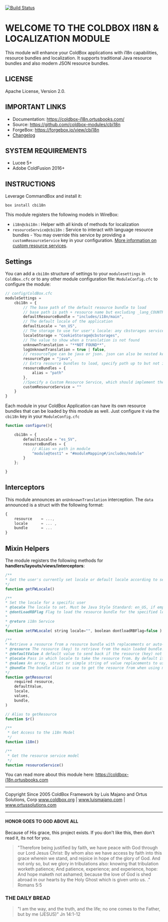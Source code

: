 [![Build Status](https://travis-ci.com/coldbox-modules/cbi18n.svg?branch=development)](https://travis-ci.com/coldbox-modules/cbi18n)

# WELCOME TO THE COLDBOX I18N & LOCALIZATION MODULE

This module will enhance your ColdBox applications with i18n capabilities, resource bundles and localization.  It supports traditional Java resource bundles and also modern JSON resource bundles.

## LICENSE

Apache License, Version 2.0.

## IMPORTANT LINKS

- Documentation: https://coldbox-i18n.ortusbooks.com/
- Source: https://github.com/coldbox-modules/cbi18n
- ForgeBox: https://forgebox.io/view/cbi18n
- [Changelog](changelog.md)

## SYSTEM REQUIREMENTS

- Lucee 5+
- Adobe ColdFusion 2016+

## INSTRUCTIONS

Leverage CommandBox and install it:

`box install cbi18n`

This module registers the following models in WireBox:

- `i18n@cbi18n` : Helper with all kinds of methods for localization
- `resourceService@cbi18n` : Service to interact with language resource bundles - You may override this service by providing a `customResourceService` key in your configuration.  [More information on custom resource services](https://coldbox-i18n.ortusbooks.com/coding-for-i18n/custom-resource-services).

## Settings

You can add a `cbi18n` structure of settings to your `modulesettings` in  `ColdBox.cfc` or to any other module configuration file: `ModuleConfig.cfc` to configure the module:

```js
// config/ColdBox.cfc
moduleSettings = 
	cbi18n = {
		// The base path of the default resource bundle to load
		// base path is path + resource name but excluding _lang_COUNTRY.properties
		defaultResourceBundle = "includes/i18n/main",
		// The default locale of the application
		defaultLocale = "en_US",
		// The storage to use for user's locale: any cbstorages service. Please use full wirebox ID
		localeStorage = "CookieStorage@cbstorages",
		// The value to show when a translation is not found
		unknownTranslation = "**NOT FOUND**",
		logUnknownTranslation = true | false,
		// resourceType can be java or json. json can also be nested keys
		resourceType = "java",
		// Extra resource bundles to load, specify path up to but not including _lang_COUNTRY.properties here
		resourceBundles = {
			alias = "path"
		},
		//Specify a Custom Resource Service, which should implement the methods or extend the base i18n ResourceService ( e.g. - using a database to store i18n )
		customResourceService = ""
	}
}
```

Each module in your ColdBox Application can have its own resource bundles that can be loaded by this module as well. Just configure it via the `cbi18n` key in your `ModuleConfig.cfc`

```js
function configure(){

	cbi18n = {
		defaultLocale = "es_SV",
		resourceBundles = {
			// Alias => path in module
			"module@test1" = "#moduleMapping#/includes/module"
		}
	};

}
```

## Interceptors

This module announces an `onUnknownTranslation` interception. The `data` announced is a struct with the following format:

```js
{ 
	resource 	= ..., 
	locale 		= ... , 
	bundle  	= ... 
}
```

## Mixin Helpers

The module registers the following methods for **handlers/layouts/views/interceptors**:

```js
/**
* Get the user's currently set locale or default locale according to settings
*/
function getFWLocale()

/**
* Set the locale for a specific user
* @locale The locale to set. Must be Java Style Standard: en_US, if empty it will default to the default locale
* @dontLoadRBFlag Flag to load the resource bundle for the specified locale (If not already loaded)
* 
* @return i18n Service
*/
function setFWLocale( string locale="", boolean dontloadRBFlag=false )

/**
* Retrieve a resource from a resource bundle with replacements or auto-loading
* @resource The resource (key) to retrieve from the main loaded bundle.
* @defaultValue A default value to send back if the resource (key) not found
* @locale Pass in which locale to take the resource from. By default it uses the user's current set locale
* @values An array, struct or simple string of value replacements to use on the resource string
* @bundle The bundle alias to use to get the resource from when using multiple resource bundles. By default the bundle name used is 'default'
*/
function getResource(
    required resource,
    defaultValue,
    locale,
    values,
    bundle,
)

// Alias to getResource
function $r()

/**
 * Get Access to the i18n Model
 */
function i18n()

/**
 * Get the resource service model
 */
function resourceService()
```

You can read more about this module here: https://coldbox-i18n.ortusbooks.com

********************************************************************************
Copyright Since 2005 ColdBox Framework by Luis Majano and Ortus Solutions, Corp
www.coldbox.org | www.luismajano.com | www.ortussolutions.com
********************************************************************************

#### HONOR GOES TO GOD ABOVE ALL

Because of His grace, this project exists. If you don't like this, then don't read it, its not for you.

>"Therefore being justified by faith, we have peace with God through our Lord Jesus Christ:
By whom also we have access by faith into this grace wherein we stand, and rejoice in hope of the glory of God.
And not only so, but we glory in tribulations also: knowing that tribulation worketh patience;
And patience, experience; and experience, hope:
And hope maketh not ashamed; because the love of God is shed abroad in our hearts by the 
Holy Ghost which is given unto us. ." Romans 5:5

### THE DAILY BREAD

 > "I am the way, and the truth, and the life; no one comes to the Father, but by me (JESUS)" Jn 14:1-12